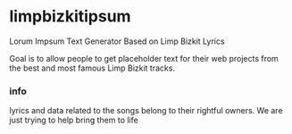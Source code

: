 # limpbizkitipsum
Lorum Impsum Text Generator Based on Limp Bizkit Lyrics

Goal is to allow people to get placeholder text for their web projects from the best and most famous Limp Bizkit tracks.


### info
lyrics and data related to the songs belong to their rightful owners. We are just trying to help bring them to life
